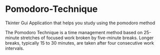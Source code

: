 # Pomodoro-Technique
Tkinter Gui Application that helps you study using the pomodoro method


The Pomodoro Technique is a time management method based on 25-minute stretches of focused work broken by five-minute breaks. Longer breaks, typically 15 to 30 minutes, are taken after four consecutive work intervals.
